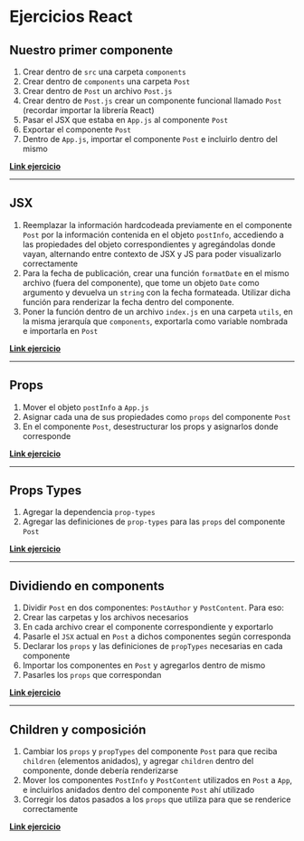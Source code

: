 # Ejercicios React 

## Nuestro primer componente

  1. Crear dentro de `src` una carpeta `components`
  2. Crear dentro de `components` una carpeta `Post` 
  3. Crear dentro de `Post` un archivo `Post.js`
  4. Crear dentro de `Post.js` crear un componente funcional llamado `Post` (recordar importar la librería React)
  5. Pasar el JSX que estaba en `App.js` al componente `Post`
  6. Exportar el componente `Post`
  7. Dentro de `App.js`, importar el componente `Post` e incluirlo dentro del mismo

**[Link ejercicio](https://codesandbox.io/s/react-ejercicio-1-8mn6y)**

---

## JSX

  1. Reemplazar la información hardcodeada previamente en el componente `Post` por la información contenida en el objeto `postInfo`, accediendo a las propiedades del objeto correspondientes y agregándolas donde vayan, alternando entre contexto de JSX y JS para poder visualizarlo correctamente
  2. Para la fecha de publicación, crear una función `formatDate` en el mismo archivo (fuera del componente), que tome un objeto `Date` como argumento y devuelva un `string` con la fecha formateada. Utilizar dicha función para renderizar la fecha dentro del componente.
  3. Poner la función dentro de un archivo `index.js` en una carpeta `utils`, en la misma jerarquía que `components`, exportarla como variable nombrada e importarla en `Post`

**[Link ejercicio](https://codesandbox.io/s/react-ejercicio-2-05rr7)**

---

## Props

  1. Mover el objeto `postInfo` a `App.js`
  2. Asignar cada una de sus propiedades como `props` del componente `Post`
  3. En el componente `Post`, desestructurar los props y asignarlos donde corresponde

**[Link ejercicio](https://codesandbox.io/s/react-ejercicio-3-ug57d)**

---

## Props Types

  1. Agregar la dependencia `prop-types`
  2. Agregar las definiciones de `prop-types` para las `props` del componente `Post`

**[Link ejercicio](https://codesandbox.io/s/react-ejercicio-4-7s38w)**

---

## Dividiendo en components

  1. Dividir `Post` en dos componentes: `PostAuthor` y `PostContent`. Para eso:
  2. Crear las carpetas y los archivos necesarios
  3. En cada archivo crear el componente correspondiente y exportarlo 
  4. Pasarle el `JSX` actual en `Post` a dichos componentes según corresponda
  5. Declarar los `props` y las definiciones de `propTypes` necesarias en cada componente
  6. Importar los componentes en `Post` y agregarlos dentro de mismo
  7. Pasarles los `props` que correspondan

**[Link ejercicio](https://codesandbox.io/s/react-ejercicio-5-wtr49)**

---

## Children y composición

  1. Cambiar los `props` y `propTypes` del componente `Post` para que reciba `children` (elementos anidados), y agregar `children` dentro del componente, donde debería renderizarse
  2. Mover los componentes `PostInfo` y `PostContent` utilizados en `Post` a `App`, e incluirlos anidados dentro del componente `Post` ahí utilizado
  3. Corregir los datos pasados a los `props` que utiliza para que se renderice correctamente

**[Link ejercicio](https://codesandbox.io/s/react-ejercicio-6-children-y-composicion-dvkiu)**

